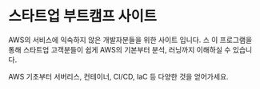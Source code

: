 # 스타트업 부트캠프 사이트



AWS의 서비스에 익숙하지 않은 개발자분들을 위한 사이트 입니다. 스 이 프로그램을 통해 스타트업 고객분들이 쉽게 AWS의 기본부터 분석, 러닝까지 이해하실 수 있습니다. &#x20;

AWS 기초부터 서버리스, 컨테이너, CI/CD, IaC 등 다양한 것을 얻어가세요.&#x20;



